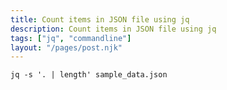 ```yaml
---
title: Count items in JSON file using jq
description: Count items in JSON file using jq
tags: ["jq", "commandline"]
layout: "/pages/post.njk"
---
```


```console
jq -s '. | length' sample_data.json
```
